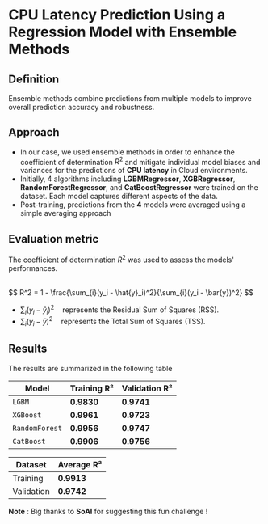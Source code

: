 # CPU Latency Prediction Using a Regression Model with Ensemble Methods 


## Definition
Ensemble methods combine predictions from multiple models to improve overall prediction accuracy and robustness.

## Approach

- In our case, we used ensemble methods in order to enhance the coefficient of determination $R^2$ and mitigate individual model biases and variances for the predictions of **CPU latency** in Cloud environments.
- Initially, 4 algorithms including **LGBMRegressor**, **XGBRegressor**, **RandomForestRegressor**, and **CatBoostRegressor** were trained on the dataset. Each model captures different aspects of the data.
- Post-training, predictions from the **4** models were averaged using a simple averaging approach


## Evaluation metric
The coefficient of determination $R^2$ was used to assess the models' performances. 

<br>
$$ R^2 = 1 - \frac{\sum_{i}(y_i - \hat{y}_i)^2}{\sum_{i}(y_i - \bar{y})^2} $$


- $\sum_{i}(y_i - \hat{y}_i)^2 \quad \text{represents the Residual Sum of Squares (RSS).}$
- $\sum_{i}(y_i - \bar{y})^2 \quad \text{represents the Total Sum of Squares (TSS).}$

## Results

The results are summarized in the following table


| Model            | Training R²     | Validation R²     |
|------------------|-----------------|-------------------|
| `LGBM`           | **0.9830**      | **0.9741**        |
| `XGBoost`        | **0.9961**      | **0.9723**        |
| `RandomForest`   | **0.9956**      | **0.9747**        |
| `CatBoost`       | **0.9906**      | **0.9756**        |





| Dataset       | Average R²     |
|---------------|----------------|
| Training      | **0.9913**     |
| Validation    | **0.9742**     |



**Note** : Big thanks to **SoAI** for suggesting this fun challenge !